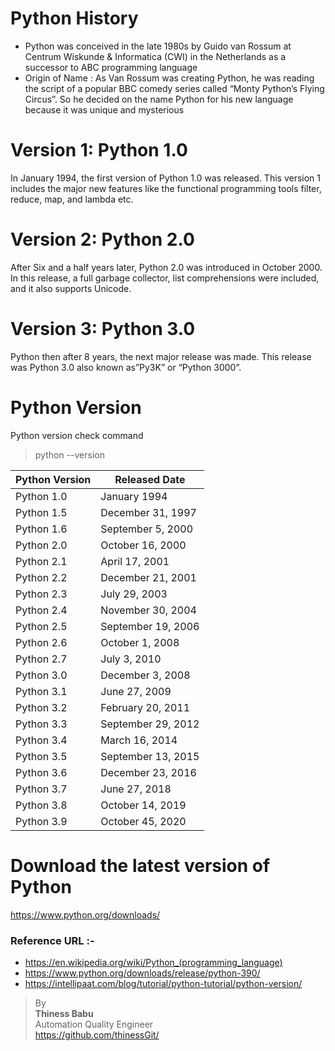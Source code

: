 # Python History
* Python was conceived in the late 1980s by Guido van Rossum at Centrum Wiskunde & Informatica (CWI) in the Netherlands   as a successor to ABC programming language
* Origin of Name : As Van Rossum was creating Python, he was reading the script of a popular BBC comedy series called “Monty Python’s Flying Circus”. So he decided on the name Python for his new language because it was unique and mysterious 
 

# Version 1: Python 1.0
In January 1994, the first version of Python 1.0 was released. This version 1 includes the major new features like the functional programming tools filter, reduce, map, and lambda etc.
# Version 2: Python 2.0
After Six and a half years later, Python 2.0 was introduced in October 2000. In this release, a full garbage collector, list comprehensions were included, and it also supports Unicode.
# Version 3: Python 3.0
Python then after 8 years, the next major release was made. This release was Python 3.0 also known as”Py3K” or “Python 3000”.

# Python Version

Python version check command
> python --version  

|Python Version|Released Date|
|--------------|-------------|
|Python 1.0    |January 1994|
|Python 1.5    |December 31, 1997|
|Python 1.6    |September 5, 2000|
|Python 2.0    |October 16, 2000|
|Python 2.1    |April 17, 2001|
|Python 2.2    |December 21, 2001|
|Python 2.3    |July 29, 2003|
|Python 2.4    |November 30, 2004|
|Python 2.5    |September 19, 2006|
|Python 2.6    |October 1, 2008|
|Python 2.7    |July 3, 2010|
|Python 3.0    |December 3, 2008|
|Python 3.1    |June 27, 2009|
|Python 3.2    |February 20, 2011|
|Python 3.3    |September 29, 2012|
|Python 3.4    |March 16, 2014|
|Python 3.5    |September 13, 2015|
|Python 3.6    |December 23, 2016|
|Python 3.7    |June 27, 2018|
|Python 3.8    |October 14, 2019|
|Python 3.9|October 45, 2020|

# Download the latest version of Python
https://www.python.org/downloads/

### Reference URL :-

* https://en.wikipedia.org/wiki/Python_(programming_language)
* https://www.python.org/downloads/release/python-390/
* https://intellipaat.com/blog/tutorial/python-tutorial/python-version/


>By<br/> 
**Thiness Babu**<br/> 
Automation Quality Engineer<br/>
https://github.com/thinessGit/ <br/>